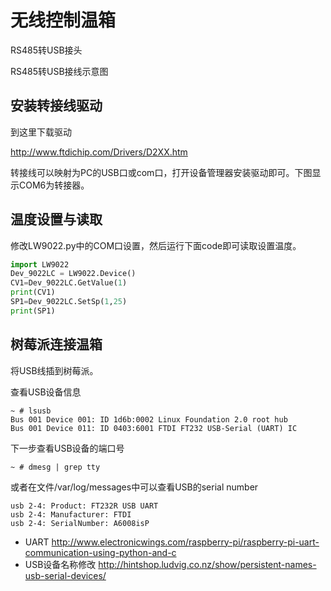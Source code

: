 # 无线控制温箱

RS485转USB接头



RS485转USB接线示意图



## 安装转接线驱动

到这里下载驱动

http://www.ftdichip.com/Drivers/D2XX.htm

转接线可以映射为PC的USB口或com口，打开设备管理器安装驱动即可。下图显示COM6为转接器。



## 温度设置与读取

修改LW9022.py中的COM口设置，然后运行下面code即可读取设置温度。

```python
import LW9022
Dev_9022LC = LW9022.Device()
CV1=Dev_9022LC.GetValue(1)
print(CV1)
SP1=Dev_9022LC.SetSp(1,25)
print(SP1)
```

## 树莓派连接温箱

将USB线插到树莓派。

查看USB设备信息

```
~ # lsusb
Bus 001 Device 001: ID 1d6b:0002 Linux Foundation 2.0 root hub
Bus 001 Device 011: ID 0403:6001 FTDI FT232 USB-Serial (UART) IC
```

下一步查看USB设备的端口号

```
~ # dmesg | grep tty
```

或者在文件/var/log/messages中可以查看USB的serial number

```
usb 2-4: Product: FT232R USB UART
usb 2-4: Manufacturer: FTDI
usb 2-4: SerialNumber: A6008isP
```

- UART http://www.electronicwings.com/raspberry-pi/raspberry-pi-uart-communication-using-python-and-c
- USB设备名称修改 http://hintshop.ludvig.co.nz/show/persistent-names-usb-serial-devices/
